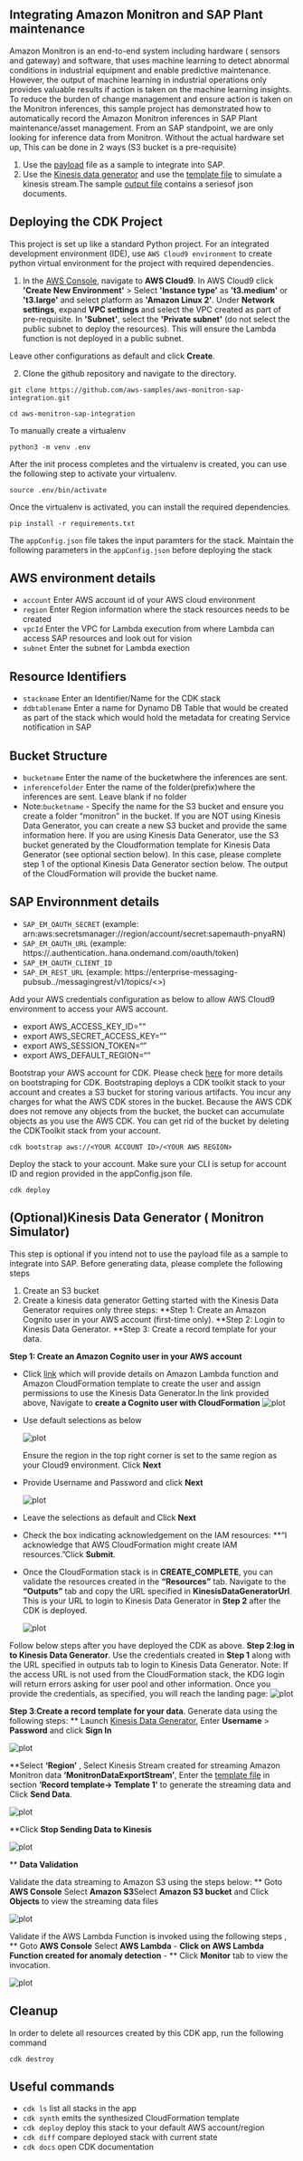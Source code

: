 ## Integrating Amazon Monitron and SAP Plant maintenance
Amazon Monitron is an end-to-end system including hardware ( sensors and gateway) and software, that uses machine learning to detect abnormal conditions in industrial equipment and enable predictive maintenance. However, the output of machine learning in industrial operations only provides valuable results if action is taken on the machine learning insights. To reduce the burden of change management and ensure action is taken on the Monitron inferences, this sample project has demonstrated how to automatically record the Amazon Monitron inferences in SAP Plant maintenance/asset management.
From an SAP standpoint, we are only looking for inference data from Monitron. Without the actual hardware set up, This can be done in 2 ways (S3 bucket is a pre-requisite)
1) Use the [payload](https://github.com/pra1veenk/aws-monitron-sap-integration/blob/main/documentation/Step5a-Setup-AWS/payload.json) file as a sample to integrate into SAP.
2) Use the [Kinesis data generator](https://awslabs.github.io/amazon-kinesis-data-generator/web/producer.html) and use the [template file](https://github.com/pra1veenk/aws-monitron-sap-integration/blob/main/documentation/Step5a-Setup-AWS/kinesisdatatemplate.json)  to simulate a kinesis stream.The sample [output file](https://github.com/pra1veenk/aws-monitron-sap-integration/blob/main/documentation/Step5a-Setup-AWS/kinesissample.txt) contains a seriesof json documents.

## Deploying the CDK Project

This project is set up like a standard Python project.  For an integrated development environment (IDE), use `AWS Cloud9 environment` to create python virtual environment for the project with required dependencies.  

1. In the [AWS Console](https://us-east-1.console.aws.amazon.com/cloud9control/home?region=us-east-1#/product), navigate to **AWS Cloud9**. In AWS Cloud9 click **'Create New Environment'** > Select **'Instance type'** as **'t3.medium'** or **'t3.large'** and select platform as **'Amazon Linux 2'**. 
Under **Network settings**, expand **VPC settings** and select the VPC created as part of pre-requisite. In **'Subnet'**, select the **'Private subnet'** (do not select the public subnet to deploy the resources). This will ensure the Lambda function is not deployed in a public subnet.  

Leave other configurations as default and click **Create**.


2.  Clone the github repository and navigate to the directory.

```
git clone https://github.com/aws-samples/aws-monitron-sap-integration.git

cd aws-monitron-sap-integration
```

To manually create a virtualenv 

```
python3 -m venv .env
```

After the init process completes and the virtualenv is created, you can use the following
step to activate your virtualenv.

```
source .env/bin/activate
```

Once the virtualenv is activated, you can install the required dependencies.

```
pip install -r requirements.txt
```

The `appConfig.json` file takes the input paramters for the stack. Maintain the following parameters in the `appConfig.json` before deploying the stack

## AWS environment details
* `account` Enter AWS account id of your AWS cloud environment
* `region`  Enter Region information where the stack resources needs to be created
* `vpcId`   Enter the VPC for Lambda execution from where Lambda can access SAP resources and look out for vision
* `subnet`  Enter the subnet for Lambda exection
## Resource Identifiers
* `stackname` Enter an Identifier/Name for the CDK stack
* `ddbtablename` Enter a name for Dynamo DB Table that would be created as part of the stack which would hold the metadata for creating Service notification in SAP
## Bucket Structure
* `bucketname` Enter the name of the bucketwhere the inferences are sent.
* `inferencefolder` Enter the name of the folder(prefix)where the inferences are sent. Leave blank if no folder
*  Note:`bucketname` - Specify the name for the S3 bucket and ensure you create a folder “monitron” in the bucket. 
   If you are NOT using Kinesis Data Generator, you can create a new S3 bucket and provide the same information here. 
   If you are using Kinesis Data Generator, use the S3 bucket generated by the Cloudformation template for Kinesis Data Generator (see optional section below). In this case, please complete 
   step 1 of the optional Kinesis Data Generator section below. The output of the CloudFormation will provide the bucket name.
## SAP Environnment details
* `SAP_EM_OAUTH_SECRET` (example: arn:aws:secretsmanager://region/account/secret:sapemauth-pnyaRN)
* `SAP_EM_OAUTH_URL` (example: https://<host>.authentication.<region>.hana.ondemand.com/oauth/token)
* `SAP_EM_OAUTH_CLIENT_ID` 
* `SAP_EM_REST_URL` (example: https://enterprise-messaging-pubsub.<host>.<region>/messagingrest/v1/topics/<>)

Add your AWS credentials configuration as below to allow AWS Cloud9 environment to access your AWS account.
* export AWS_ACCESS_KEY_ID=""
* export AWS_SECRET_ACCESS_KEY=“”
* export AWS_SESSION_TOKEN=“”
* export AWS_DEFAULT_REGION=“”

Bootstrap your AWS account for CDK. Please check [here](https://docs.aws.amazon.com/cdk/latest/guide/tools.html) for more details on bootstraping for CDK. Bootstraping deploys a CDK toolkit stack to your account and creates a S3 bucket for storing various artifacts. You incur any charges for what the AWS CDK stores in the bucket. Because the AWS CDK does not remove any objects from the bucket, the bucket can accumulate objects as you use the AWS CDK. You can get rid of the bucket by deleting the CDKToolkit stack from your account.

```
cdk bootstrap aws://<YOUR ACCOUNT ID>/<YOUR AWS REGION>
```

Deploy the stack to your account. Make sure your CLI is setup for account ID and region provided in the appConfig.json file.

```
cdk deploy
```
## (Optional)Kinesis Data Generator ( Monitron Simulator)
This step is optional if you intend not to use the payload file as a sample to integrate into SAP.
Before generating data, please complete the following steps
1) Create an S3 bucket
2) Create a kinesis data generator
Getting started with the Kinesis Data Generator requires only three steps:
**Step 1: Create an Amazon Cognito user in your AWS account (first-time only). 
**Step 2: Login to Kinesis Data Generator. 
**Step 3: Create a record template for your data.

**Step 1: Create an Amazon Cognito user in your AWS account**

* Click [link](https://awslabs.github.io/amazon-kinesis-data-generator/web/help.html#configAccount) which will provide details on Amazon Lambda function and Amazon CloudFormation template to create the user and assign permissions to use the Kinesis Data Generator.In the link provided above, Navigate to **create a Cognito user with CloudFormation**
  ![plot](./images/CreateCognitoUser.png)
* Use default selections as below
  
   ![plot](./images/CognitoDefaultSelection.png)

  Ensure the region in the top right corner is set to the same region as your Cloud9 environment. Click **Next**
* Provide Username and Password and click **Next**

   ![plot](./images/Cognitostackdetail.png)

* Leave the selections as default and Click **Next** 
* Check the box indicating acknowledgement on the IAM resources: **“I acknowledge that AWS CloudFormation might create IAM resources.”Click **Submit**.
* Once the CloudFormation stack is in **CREATE_COMPLETE**, you can validate the resources created in the **“Resources”** tab. Navigate to the **“Outputs”** tab and copy the URL specified in 
  **KinesisDataGeneratorUrl**. This is your URL to login to Kinesis Data Generator in **Step 2** after the CDK is deployed.

  ![plot](./images/KDGURL.png)

Follow below steps after you have deployed the CDK as above. 
**Step 2**:**log in to Kinesis Data Generator**.
Use the credentials created in **Step 1** along with the URL specified in outputs tab to login to Kinesis Data Generator. 
Note: If the access URL is not used from the CloudFormation stack, the KDG login will return errors asking for user pool and other information. 
Once you provide the credentials, as specified, you will reach the landing page:
 ![plot](./images/KDGLandingPage.png)

**Step 3**:**Create a record template for your data**.
Generate data using the following steps:
** Launch [Kinesis Data Generator](https://awslabs.github.io/amazon-kinesis-data-generator/web/producer.html), Enter **Username** > **Password** and click **Sign In**

 ![plot](./images/KDGLogin.png)

 **Select **‘Region’** , Select Kinesis Stream created for streaming Amazon Monitron data **‘MonitronDataExportStream’**, 
   Enter the [template file](https://github.com/pra1veenk/aws-monitron-sap-integration/blob/main/Code/AWS/kinesisdatatemplate.json) in section **‘Record template→ Template 1’**  to generate the streaming data and Click **Send Data**.

 ![plot](./images/KDGSend.png)

 **Click **Stop Sending Data to Kinesis** 

  ![plot](./images/KDGStopsend.png)

 ** **Data Validation** 
 
 Validate the data streaming to Amazon S3 using the steps below:
    ** Goto **AWS Console** Select **Amazon S3**Select **Amazon S3 bucket** and Click **Objects** to view the streaming data files

   ![plot](./images/validateS3.png)

 Validate if the AWS Lambda Function is invoked using the following steps , 
     ** Goto **AWS Console** Select **AWS Lambda** - **Click on AWS Lambda Function created for anomaly detection** - ** Click **Monitor** tab to view the invocation.
  
  ![plot](./images/validatelambda.png)
## Cleanup

In order to delete all resources created by this CDK app, run the following command

```
cdk destroy
```

## Useful commands

 * `cdk ls`          list all stacks in the app
 * `cdk synth`       emits the synthesized CloudFormation template
 * `cdk deploy`      deploy this stack to your default AWS account/region
 * `cdk diff`        compare deployed stack with current state
 * `cdk docs`        open CDK documentation
